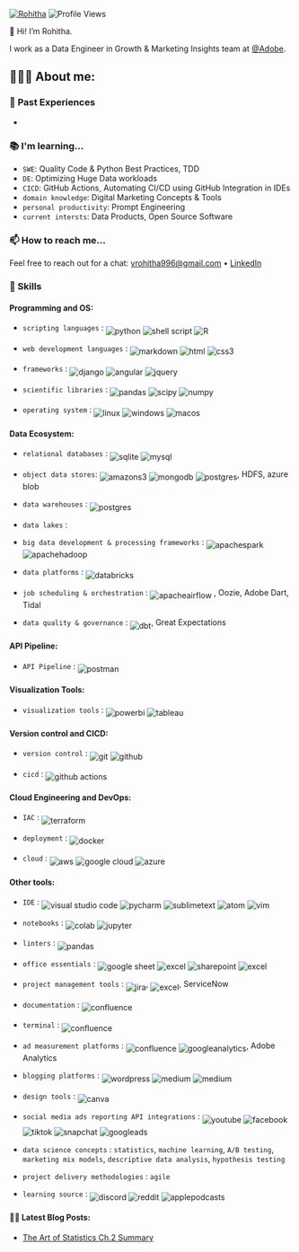 [![Rohitha](https://img.shields.io/badge/Rohitha-<COLOR>.svg)](https://shields.io/)  ![Profile Views](https://komarev.com/ghpvc/?username=YRohitha&color=green)

:wave: Hi! I’m Rohitha. 

I work as a Data Engineer in Growth & Marketing Insights team at [@Adobe](https://github.com/adobe).


## 👩🏻‍💻 About me:

### 🎩 **Past Experiences**
- 

### 📚 I'm learning...
- `SWE`: Quality Code & Python Best Practices, TDD
- `DE`: Optimizing Huge Data workloads
- `CICD`: GitHub Actions, Automating CI/CD using GitHub Integration in IDEs
- `domain knowledge`: Digital Marketing Concepts & Tools
- `personal productivity`: Prompt Engineering
- `current intersts`: Data Products, Open Source Software


### 📫 How to reach me...
Feel free to reach out for a chat: yrohitha996@gmail.com &bullet; [LinkedIn](https://www.linkedin.com/in/rohithayarlagadda/)

### 💝 Skills
#### Programming and OS:

- `scripting languages` : <img align="middle" alt="python" src="https://img.shields.io/badge/python-3670A0?style=for-the-badge&logo=python&logoColor=ffdd54"/> <img align="middle" alt="shell script" src="https://img.shields.io/badge/shell_script-%23121011.svg?style=for-the-badge&logo=gnu-bash&logoColor=white"/> <img align="middle" alt="R" src="https://img.shields.io/badge/R-276DC3?style=for-the-badge&logo=r&logoColor=white"/>

- `web development languages` : <img align="middle" alt="markdown" src="https://img.shields.io/badge/Markdown-000000?style=for-the-badge&logo=markdown&logoColor=white"/> <img align="middle" alt="html" src="https://img.shields.io/badge/HTML-239120?style=for-the-badge&logo=html5&logoColor=white"/> <img align="middle" alt="css3" src="https://img.shields.io/badge/css3-1572B6?style=for-the-badge&logo=css3&logoColor=white"/>

- `frameworks` : <img align="middle" alt="django" src="https://img.shields.io/badge/Django-092E20?style=for-the-badge&logo=django&logoColor=white"/> <img align="middle" alt="angular" src="https://img.shields.io/badge/angular-DD0031?style=for-the-badge&logo=angular&logoColor=white"/> <img align="middle" alt="jquery" src="https://img.shields.io/badge/jquery-0769AD?style=for-the-badge&logo=jquery&logoColor=white"/>

- `scientific libraries` : <img align="middle" alt="pandas" src="https://img.shields.io/badge/pandas-%23150458.svg?style=for-the-badge&logo=pandas&logoColor=white"/> <img align="middle" alt="scipy" src="https://img.shields.io/badge/scipy-8CAAE6.svg?style=for-the-badge&logo=scipy&logoColor=white"/> <img align="middle" alt="numpy" src="https://img.shields.io/badge/numpy-013243.svg?style=for-the-badge&logo=numpy&logoColor=white"/>

- `operating system` : <img align="middle" alt="linux" src="https://img.shields.io/badge/Linux-FCC624?style=for-the-badge&logo=linux&logoColor=black"/> <img align="middle" alt="windows" src="https://img.shields.io/badge/Windows-0078D6?style=for-the-badge&logo=windows&logoColor=white"/> <img align="middle" alt="macos" src="https://img.shields.io/badge/macos-000000?style=for-the-badge&logo=macos&logoColor=white"/>


#### Data Ecosystem:

- `relational databases` : <img align="middle" alt="sqlite" src="https://img.shields.io/badge/SQLite-07405E?style=for-the-badge&logo=sqlite&logoColor=white"/> <img align="middle" alt="mysql" src="https://img.shields.io/badge/MySQL-005C84?style=for-the-badge&logo=mysql&logoColor=white"/>

- `object data stores`: <img align="middle" alt="amazons3" src="https://img.shields.io/badge/amazons3-569A31?style=for-the-badge&logo=amazons3&logoColor=white"/> <img align="middle" alt="mongodb" src="https://img.shields.io/badge/MongoDB-4EA94B?style=for-the-badge&logo=mongodb&logoColor=white"/> <img align="middle" alt="postgres" src="https://img.shields.io/badge/postgres-%23316192.svg?style=for-the-badge&logo=postgresql&logoColor=white"/>, HDFS, azure blob 

- `data warehouses` : <img align="middle" alt="postgres" src="https://img.shields.io/badge/apachehive-FDEE21?style=for-the-badge&logo=apachehive&logoColor=black"/>

- `data lakes` : 

- `big data development & processing frameworks` : <img align="middle" alt="apachespark" src="https://img.shields.io/badge/apachespark-E25A1C?style=for-the-badge&logo=apachespark&logoColor=white"/> <img align="middle" alt="apachehadoop" src="https://img.shields.io/badge/apachehadoop-66CCFF?style=for-the-badge&logo=apachehadoop&logoColor=black"/>

- `data platforms` : <img align="middle" alt="databricks" src="https://img.shields.io/badge/Databricks-FF3621?style=for-the-badge&logo=Databricks&logoColor=white"/>

- `job scheduling & orchestration` : <img align="middle" alt="apacheairflow" src="https://img.shields.io/badge/apacheairflow-017CEE?style=for-the-badge&logo=apacheairflow&logoColor=white"/> , Oozie, Adobe Dart, Tidal

- `data quality & governance` : <img align="middle" alt="dbt" src="https://img.shields.io/badge/dbt-FF694B?style=for-the-badge&logo=dbt&logoColor=white"/>, Great Expectations


#### API Pipeline:

- `API Pipeline` : <img align="middle" alt="postman" src="https://img.shields.io/badge/Postman-FF6C37?style=for-the-badge&logo=postman&logoColor=white"/>

#### Visualization Tools:

- `visualization tools` : <img align="middle" alt="powerbi" src="https://img.shields.io/badge/powerbi-F2C811?style=for-the-badge&logo=powerbi&logoColor=white"/> <img align="middle" alt="tableau" src="https://img.shields.io/badge/tableau-E97627?style=for-the-badge&logo=tableau&logoColor=white"/>

#### Version control and CICD:

- `version control` : <img align="middle" alt="git" src="https://img.shields.io/badge/git-%23F05033.svg?style=for-the-badge&logo=git&logoColor=white"/> <img align="middle" alt="github" src="https://img.shields.io/badge/github-%23121011.svg?style=for-the-badge&logo=github&logoColor=white"/>

- `cicd` : <img align="middle" alt="github actions" src="https://img.shields.io/badge/github%20actions-%232671E5.svg?style=for-the-badge&logo=githubactions&logoColor=white"/>


#### Cloud Engineering and DevOps:

- `IAC` : <img align="middle" alt="terraform" src="https://img.shields.io/badge/terraform-%235835CC.svg?style=for-the-badge&logo=terraform&logoColor=white"/>

- `deployment` : <img align="middle" alt="docker" src="https://img.shields.io/badge/docker-%230db7ed.svg?style=for-the-badge&logo=docker&logoColor=white"/>

- `cloud` : <img align="middle" alt="aws" src="https://img.shields.io/badge/AWS-%23FF9900.svg?style=for-the-badge&logo=amazon-aws&logoColor=white"/> <img align="middle" alt="google cloud" src="https://img.shields.io/badge/GoogleCloud-%234285F4.svg?style=for-the-badge&logo=google-cloud&logoColor=white"/> <img align="middle" alt="azure" src="https://img.shields.io/badge/microsoft%20azure-0089D6?style=for-the-badge&logo=microsoft-azure&logoColor=white"/>


#### Other tools:

- `IDE` : <img align="middle" alt="visual studio code" src="https://img.shields.io/badge/Visual%20Studio%20Code-0078d7.svg?style=for-the-badge&logo=visual-studio-code&logoColor=white"/> <img align="middle" alt="pycharm" src="https://img.shields.io/badge/pycharm-000000.svg?style=for-the-badge&logo=pycharm&logoColor=white"/> <img align="middle" alt="sublimetext" src="https://img.shields.io/badge/sublimetext-FF9800.svg?style=for-the-badge&logo=sublimetext&logoColor=white"/> <img align="middle" alt="atom" src="https://img.shields.io/badge/atom-66595C.svg?style=for-the-badge&logo=atom&logoColor=white"/> <img align="middle" alt="vim" src="https://img.shields.io/badge/VIM-%2311AB00.svg?&style=for-the-badge&logo=vim&logoColor=white"/>

- `notebooks` : <img align="middle" alt="colab" src="https://img.shields.io/badge/Colab-F9AB00?style=for-the-badge&logo=googlecolab&color=525252"/> <img align="middle" alt="jupyter" src="https://img.shields.io/badge/jupyter-F37626?style=for-the-badge&logo=jupyter&color=525252"/>

- `linters` : <img align="middle" alt="pandas" src="https://img.shields.io/badge/stylelint-000?style=for-the-badge&logo=stylelint&logoColor=white"/>

- `office essentials` : <img align="middle" alt="google sheet" src="https://img.shields.io/badge/Google%20Sheets-34A853?style=for-the-badge&logo=google-sheets&logoColor=white"/> <img align="middle" alt="excel" src="https://img.shields.io/badge/Microsoft_Excel-217346?style=for-the-badge&logo=microsoft-excel&logoColor=white"/> <img align="middle" alt="sharepoint" src="https://img.shields.io/badge/Microsoft_SharePoint-0078D4?style=for-the-badge&logo=microsoft-sharepoint&logoColor=white"/> <img align="middle" alt="excel" src="https://img.shields.io/badge/Miro-050038?style=for-the-badge&logo=Miro&logoColor=white"/>

- `project management tools` : <img align="middle" alt="jira" src="https://img.shields.io/badge/jira-%230A0FFF.svg?style=for-the-badge&logo=jira&logoColor=white"/>, <img align="middle" alt="excel" src="https://img.shields.io/badge/Notion-000000?style=for-the-badge&logo=notion&logoColor=white"/>, ServiceNow

- `documentation` :  <img align="middle" alt="confluence" src="https://img.shields.io/badge/confluence-172B4D?style=for-the-badge&logo=confluence&logoColor=white"/>

- `terminal` : <img align="middle" alt="confluence" src="https://img.shields.io/badge/powershell-5391FE?style=for-the-badge&logo=powershell&logoColor=white"/>

- `ad measurement platforms` : <img align="middle" alt="confluence" src="https://img.shields.io/badge/googleads-4285F4?style=for-the-badge&logo=googleads&logoColor=white"/> <img align="middle" alt="googleanalytics" src="https://img.shields.io/badge/googleanalytics-E37400?style=for-the-badge&logo=googleanalytics&logoColor=white"/>, Adobe Analytics

- `blogging platforms` : <img align="middle" alt="wordpress" src="https://img.shields.io/badge/wordpress-21759B?style=for-the-badge&logo=wordpress&logoColor=white"/>  <img align="middle" alt="medium" src="https://img.shields.io/badge/medium-000000?style=for-the-badge&logo=blogger&logoColor=white"/> <img align="middle" alt="medium" src="https://img.shields.io/badge/blogger-FF5722?style=for-the-badge&logo=blogger&logoColor=white"/>

- `design tools` : <img align="middle" alt="canva" src="https://img.shields.io/badge/canva-00C4CC?style=for-the-badge&logo=canva&logoColor=white"/>

- `social media ads reporting API integrations` : <img align="middle" alt="youtube" src="https://img.shields.io/badge/youtube-FF0000?style=for-the-badge&logo=youtube&logoColor=white"/> <img align="middle" alt="facebook" src="https://img.shields.io/badge/facebook-1877F2?style=for-the-badge&logo=facebook&logoColor=white"/> <img align="middle" alt="tiktok" src="https://img.shields.io/badge/tiktok-000000?style=for-the-badge&logo=tiktok&logoColor=white"/> <img align="middle" alt="snapchat" src="https://img.shields.io/badge/snapchat-FFFC00?style=for-the-badge&logo=snapchat&logoColor=white"/> <img align="middle" alt="googleads" src="https://img.shields.io/badge/googleads-4285F4?style=for-the-badge&logo=googleads&logoColor=white"/>

- `data science concepts` : `statistics`, `machine learning`, `A/B testing`, `marketing mix models`, `descriptive data analysis`, `hypothesis testing`

- `project delivery methodologies` : `agile`

- `learning source` : <img align="middle" alt="discord" src="https://img.shields.io/badge/discord-5865F2?style=for-the-badge&logo=discord&logoColor=white"/> <img align="middle" alt="reddit" src="https://img.shields.io/badge/reddit-FF4500?style=for-the-badge&logo=reddit&logoColor=white"/> <img align="middle" alt="applepodcasts" src="https://img.shields.io/badge/applepodcasts-9933CC?style=for-the-badge&logo=reddit&logoColor=white"/>


#### ✍🏼 Latest Blog Posts:

<!--- BLOG-POST-LIST:START --->
* [The Art of Statistics Ch.2 Summary](https://medium.com/@yrohitha996/the-art-of-statistics-ch-2-summary-adba3612d7a2) 
<!--- BLOG-POST-LIST:END --->

